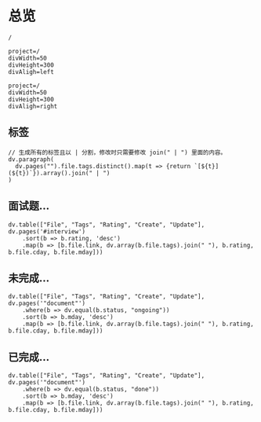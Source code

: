 # 总览

```ActivityHistory
/
```

```commits-recents
project=/
divWidth=50
divHeight=300
divAligh=left
```

```commits-type
project=/
divWidth=50
divHeight=300
divAligh=right
```



## 标签

```dataviewjs
// 生成所有的标签且以 | 分割，修改时只需要修改 join(" | ") 里面的内容。
dv.paragraph(
  dv.pages("").file.tags.distinct().map(t => {return `[${t}](${t})`}).array().join(" | ")
)
```


## 面试题...

```dataviewjs
dv.table(["File", "Tags", "Rating", "Create", "Update"], dv.pages('#interview')
    .sort(b => b.rating, 'desc')
    .map(b => [b.file.link, dv.array(b.file.tags).join(" "), b.rating, b.file.cday, b.file.mday]))
```


## 未完成...

```dataviewjs
dv.table(["File", "Tags", "Rating", "Create", "Update"], dv.pages('"document"')
    .where(b => dv.equal(b.status, "ongoing"))
    .sort(b => b.mday, 'desc')
    .map(b => [b.file.link, dv.array(b.file.tags).join(" "), b.rating, b.file.cday, b.file.mday]))
```


## 已完成...

```dataviewjs
dv.table(["File", "Tags", "Rating", "Create", "Update"], dv.pages('"document"')
    .where(b => dv.equal(b.status, "done"))
    .sort(b => b.mday, 'desc')
    .map(b => [b.file.link, dv.array(b.file.tags).join(" "), b.rating, b.file.cday, b.file.mday]))
```
